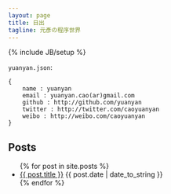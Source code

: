 ```yaml
---
layout: page
title: 日出
tagline: 元彥の程序世界
---
```

{% include JB/setup %}

`yuanyan.json`:
    
    {
        name : yuanyan
        email : yuanyan.cao(ar)gmail.com
        github : http://github.com/yuanyan
        twitter : http://twitter.com/caoyuanyan
        weibo : http://weibo.com/caoyuanyan
    }



## Posts
<ul class="posts">
  {% for post in site.posts %}
    <li><span><a href="{{ BASE_PATH }}{{ post.url }}">{{ post.title }}</a> {{ post.date | date_to_string }}</span> </li>
  {% endfor %}
</ul>



